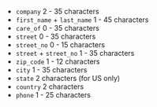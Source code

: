 * ```company``` 2 - 35 characters
* ```first_name``` + ```last_name``` 1 - 45 characters
* ```care_of``` 0 - 35 characters
* ```street``` 0 - 35 characters
* ```street_no``` 0 - 15 characters
* ```street``` + ```street_no``` 1 - 35 characters
* ```zip_code``` 1 - 12 characters
* ```city``` 1 - 35 characters
* ```state``` 2 characters (for US only)
* ```country``` 2 characters
* ```phone``` 1 - 25 characters
